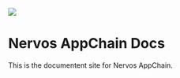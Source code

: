 ![](https://img.shields.io/badge/made%20for-Nervos%20AppChain-blue.svg)

# Nervos AppChain Docs

This is the documentent site for Nervos AppChain.
